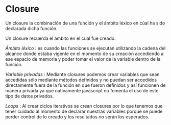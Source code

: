 # Closure

Un closure la combinación de una función y el ámbito léxico en cúal ha sido declarada dicha función.

Un closure recuerda el ámbito en el cual fue creado.

_Ámbito léxico_ : es cuando las funciones se ejecutan utilizando la cadena del alcance donde estaba vigente en el momento de su creación accediendo a ese espacio de memoria y poder tomar el valor de la variable dentro de la función.

_Variable privadas_ : Mediante closures podemos crear variables que sean accedidas sólo mediante métodos definidos y no puedan ser accedidos directamente fuera de la función en que fueron definidos y así funcionen de manera privada ya que nativamente javascript no fomenta el uso de este tipo de datos privados.

_Loops_ : Al crear ciclos iterativos se crean closures por lo que tenemos que tener cuidado al momento de declarar nuestras variables porque se puede perder control de lo creado y los resultados no serán los esperados.
